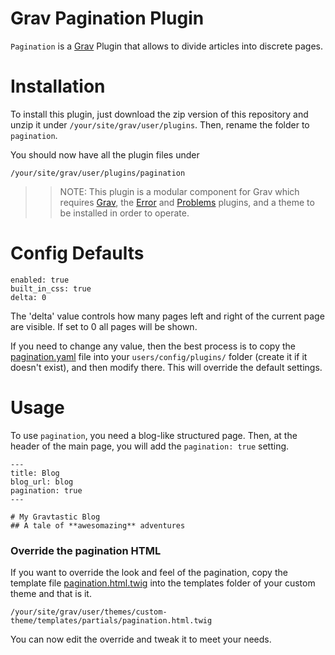 # Grav Pagination Plugin


`Pagination` is a [Grav][grav] Plugin that allows to divide articles into discrete pages.


# Installation

To install this plugin, just download the zip version of this repository and unzip it under `/your/site/grav/user/plugins`. Then, rename the folder to `pagination`.

You should now have all the plugin files under

	/your/site/grav/user/plugins/pagination

>> NOTE: This plugin is a modular component for Grav which requires [Grav](http://github.com/getgrav/grav), the [Error](https://github.com/getgrav/grav-plugin-error) and [Problems](https://github.com/getgrav/grav-plugin-problems) plugins, and a theme to be installed in order to operate.

# Config Defaults

```
enabled: true
built_in_css: true
delta: 0
```

The 'delta' value controls how many pages left and right of the current page are visible. If set to 0 all pages will be shown.

If you need to change any value, then the best process is to copy the [pagination.yaml](pagination.yaml) file into your `users/config/plugins/` folder (create it if it doesn't exist), and then modify there.  This will override the default settings.

# Usage

To use `pagination`, you need a blog-like structured page. Then, at the header of the main page, you will add the `pagination: true` setting.

```
---
title: Blog
blog_url: blog
pagination: true
---

# My Gravtastic Blog
## A tale of **awesomazing** adventures
```

### Override the pagination HTML

If you want to override the look and feel of the pagination, copy the template file [pagination.html.twig][pagination] into the templates folder of your custom theme and that is it.

```
/your/site/grav/user/themes/custom-theme/templates/partials/pagination.html.twig
```

You can now edit the override and tweak it to meet your needs.

[pagination]: templates/pagination.html.twig
[grav]: http://github.com/getgrav/grav